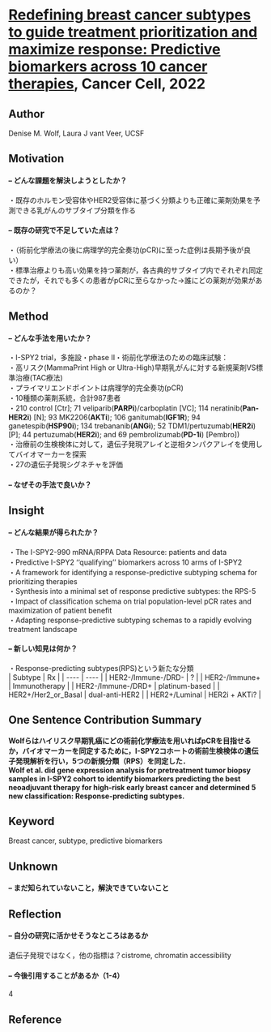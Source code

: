 # [Redefining breast cancer subtypes to guide treatment prioritization and maximize response: Predictive biomarkers across 10 cancer therapies](https://doi.org/10.1016/j.ccell.2022.05.005), Cancer Cell, 2022
## Author
Denise M. Wolf, Laura J vant Veer, UCSF

## Motivation
#### – どんな課題を解決しようとしたか？
・既存のホルモン受容体やHER2受容体に基づく分類よりも正確に薬剤効果を予測できる乳がんのサブタイプ分類を作る
#### – 既存の研究で不足していた点は？
・（術前化学療法の後に病理学的完全奏功(pCR)に至った症例は長期予後が良い）  
・標準治療よりも高い効果を持つ薬剤が，各古典的サブタイプ内でそれぞれ同定できたが，それでも多くの患者がpCRに至らなかった→誰にどの薬剤が効果があるのか？

## Method
#### – どんな手法を用いたか？
・I-SPY2 trial，多施設・phase II・術前化学療法のための臨床試験：  
・高リスク(MammaPrint High or Ultra-High)早期乳がんに対する新規薬剤VS標準治療(TAC療法)  
・プライマリエンドポイントは病理学的完全奏功(pCR)  
・10種類の薬剤系統，合計987患者  
・210 control [Ctr]; 71 veliparib(**PARPi**)/carboplatin [VC]; 114 neratinib(**Pan-HER2i**) [N]; 93 MK2206(**AKTi**); 106 ganitumab(**IGF1R**); 94 ganetespib(**HSP90i**); 134 trebananib(**ANGi**); 52 TDM1/pertuzumab(**HER2i**) [P]; 44 pertuzumab(**HER2i**); and 69 pembrolizumab(**PD-1i**) [Pembro])  
・治療前の生検検体に対して，遺伝子発現アレイと逆相タンパクアレイを使用してバイオマーカーを探索  
・27の遺伝子発現シグネチャを評価  
#### – なぜその手法で良いか？

## Insight
#### – どんな結果が得られたか？
・The I-SPY2-990 mRNA/RPPA Data Resource: patients and data  
・Predictive I-SPY2 ‘‘qualifying’’ biomarkers across 10 arms of I-SPY2  
・A framework for identifying a response-predictive subtyping schema for prioritizing therapies  
・Synthesis into a minimal set of response predictive subtypes: the RPS-5  
・Impact of classification schema on trial population-level pCR rates and maximization of patient benefit  
・Adapting response-predictive subtyping schemas to a rapidly evolving treatment landscape  
#### – 新しい知見は何か？
・Response-predicting subtypes(RPS)という新たな分類  
|  Subtype  |  Rx  |
| ---- | ---- |
|  HER2-/Immune-/DRD-  |  ?  |
|  HER2-/Immune+  |  Immunotherapy  |
|  HER2-/Immune-/DRD+  |  platinum-based  |
|  HER2+/Her2_or_Basal  |  dual-anti-HER2  |
|   HER2+/Luminal  |  HER2i + AKTi?  |

## One Sentence Contribution Summary
**Wolfらはハイリスク早期乳癌にどの術前化学療法を用いればpCRを目指せるか，バイオマーカーを同定するために，I-SPY2コホートの術前生検検体の遺伝子発現解析を行い，5つの新規分類（RPS）を同定した．  
Wolf et al. did gene expression analysis for pretreatment tumor biopsy samples in I-SPY2 cohort to identify biomarkers predicting the best neoadjuvant therapy for high-risk early breast cancer and determined 5 new classification: Response-predicting subtypes.**

## Keyword
Breast cancer, subtype, predictive biomarkers

## Unknown
#### – まだ知られていないこと，解決できていないこと

## Reflection
#### – 自分の研究に活かせそうなところはあるか
遺伝子発現ではなく，他の指標は？cistrome, chromatin accessibility
#### – 今後引用することがあるか（1-4）
4

## Reference
